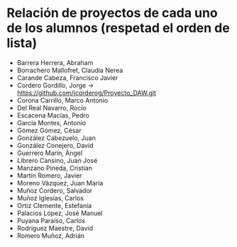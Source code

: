 # Relación de proyectos de cada uno de los alumnos (respetad el orden de lista)

- Barrera Herrera, Abraham
- Borrachero Mallofret, Claudia Nerea
- Carande Cabeza, Francisco Javier
- Cordero Gordillo, Jorge -> https://github.com/jcorderog/Proyecto_DAW.git
- Corona Carrillo, Marco Antonio
- Del Real Navarro, Rocío
- Escacena Macías, Pedro
- García Montes, Antonio
- Gómez Gómez, César
- González Cabezuelo, Juan
- González Conejero, David
- Guerrero Marín, Ángel
- Librero Cansino, Juan José
- Manzano Pineda, Cristian
- Martín Romero, Javier
- Moreno Vázquez, Juan María
- Muñoz Cordero, Salvador
- Muñoz Iglesias, Carlos
- Ortiz Clemente, Estefanía
- Palacios López, José Manuel
- Puyana Paraíso, Carlos
- Rodríguez Maestre, David
- Romero Muñoz, Adrián
